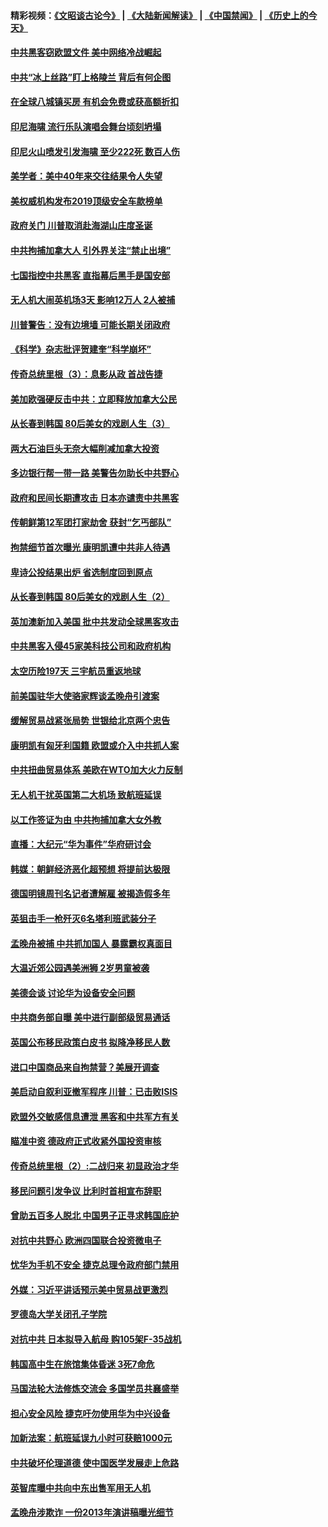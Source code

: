 #### 精彩视频：[《文昭谈古论今》](https://github.com/gfw-breaker/wenzhao/blob/master/README.md?t=12240331) | [《大陆新闻解读》](https://github.com/gfw-breaker/ntdtv-comedy/blob/master/README.md?t=12240331) | [《中国禁闻》](https://github.com/gfw-breaker/ntdtv-news/blob/master/README.md?t=12240331) | [《历史上的今天》](https://github.com/gfw-breaker/today-in-history/blob/master/README.md?t=12240331) 

#### [中共黑客窃欧盟文件 美中网络冷战崛起](../pages/nsc418/n10928801.md?t=12240331) 

#### [中共“冰上丝路”盯上格陵兰 背后有何企图](../pages/nsc418/n10926007.md?t=12240331) 

#### [在全球八城镇买房 有机会免费或获高额折扣](../pages/nsc418/n10927163.md?t=12240331) 

#### [印尼海啸 流行乐队演唱会舞台顷刻坍塌](../pages/nsc418/n10927974.md?t=12240331) 

#### [印尼火山喷发引发海啸 至少222死 数百人伤](../pages/nsc418/n10927495.md?t=12240331) 

#### [美学者：美中40年来交往结果令人失望](../pages/nsc418/n10927569.md?t=12240331) 

#### [美权威机构发布2019顶级安全车款榜单](../pages/nsc418/n10927038.md?t=12240331) 

#### [政府关门 川普取消赴海湖山庄度圣诞](../pages/nsc418/n10927613.md?t=12240331) 

#### [中共拘捕加拿大人 引外界关注“禁止出境”](../pages/nsc418/n10927145.md?t=12240331) 

#### [七国指控中共黑客 直指幕后黑手是国安部](../pages/nsc418/n10927012.md?t=12240331) 

#### [无人机大闹英机场3天 影响12万人 2人被捕](../pages/nsc418/n10926742.md?t=12240331) 

#### [川普警告：没有边境墙 可能长期关闭政府](../pages/nsc418/n10926277.md?t=12240331) 

#### [《科学》杂志批评贺建奎“科学崩坏”](../pages/nsc418/n10925960.md?t=12240331) 

#### [传奇总统里根（3）：息影从政 首战告捷](../pages/nsc418/n10925669.md?t=12240331) 

#### [美加欧强硬反击中共：立即释放加拿大公民](../pages/nsc418/n10925745.md?t=12240331) 

#### [从长春到韩国 80后美女的戏剧人生（3）](../pages/nsc418/n10923009.md?t=12240331) 

#### [两大石油巨头无奈大幅削减加拿大投资](../pages/nsc418/n10925542.md?t=12240331) 

#### [多边银行帮一带一路 美警告勿助长中共野心](../pages/nsc418/n10925309.md?t=12240331) 

#### [政府和民间长期遭攻击 日本亦谴责中共黑客](../pages/nsc418/n10924008.md?t=12240331) 

#### [传朝鲜第12军团打家劫舍 获封“乞丐部队”](../pages/nsc418/n10924553.md?t=12240331) 

#### [拘禁细节首次曝光 康明凯遭中共非人待遇](../pages/nsc418/n10924051.md?t=12240331) 

#### [卑诗公投结果出炉 省选制度回到原点](../pages/nsc418/n10924449.md?t=12240331) 

#### [从长春到韩国 80后美女的戏剧人生（2）](../pages/nsc418/n10916777.md?t=12240331) 

#### [英加澳新加入美国 批中共发动全球黑客攻击](../pages/nsc418/n10923357.md?t=12240331) 

#### [中共黑客入侵45家美科技公司和政府机构](../pages/nsc418/n10923136.md?t=12240331) 

#### [太空历险197天 三宇航员重返地球](../pages/nsc418/n10922909.md?t=12240331) 

#### [前美国驻华大使骆家辉谈孟晚舟引渡案](../pages/nsc418/n10923038.md?t=12240331) 

#### [缓解贸易战紧张局势 世银给北京两个忠告](../pages/nsc418/n10923048.md?t=12240331) 

#### [康明凯有匈牙利国籍 欧盟或介入中共抓人案](../pages/nsc418/n10922924.md?t=12240331) 

#### [中共扭曲贸易体系 美欧在WTO加大火力反制](../pages/nsc418/n10922906.md?t=12240331) 

#### [无人机干扰英国第二大机场 致航班延误](../pages/nsc418/n10922740.md?t=12240331) 

#### [以工作签证为由 中共拘捕加拿大女外教](../pages/nsc418/n10922534.md?t=12240331) 

#### [直播：大纪元“华为事件”华府研讨会](../pages/nsc418/n10921256.md?t=12240331) 

#### [韩媒：朝鲜经济恶化超预想 将提前达极限](../pages/nsc418/n10921675.md?t=12240331) 

#### [德国明镜周刊名记者遭解雇 被揭造假多年](../pages/nsc418/n10922296.md?t=12240331) 

#### [英狙击手一枪歼灭6名塔利班武装分子](../pages/nsc418/n10921949.md?t=12240331) 

#### [孟晚舟被捕 中共抓加国人 暴露霸权真面目](../pages/nsc418/n10921038.md?t=12240331) 

#### [大温近郊公园遇美洲狮 2岁男童被袭](../pages/nsc418/n10921281.md?t=12240331) 

#### [美德会谈 讨论华为设备安全问题](../pages/nsc418/n10921303.md?t=12240331) 

#### [中共商务部自曝 美中进行副部级贸易通话](../pages/nsc418/n10920635.md?t=12240331) 

#### [英国公布移民政策白皮书 拟降净移民人数](../pages/nsc418/n10920597.md?t=12240331) 

#### [进口中国商品来自拘禁营？美展开调查](../pages/nsc418/n10920326.md?t=12240331) 

#### [美启动自叙利亚撤军程序 川普：已击败ISIS](../pages/nsc418/n10920579.md?t=12240331) 

#### [欧盟外交敏感信息遭泄 黑客和中共军方有关](../pages/nsc418/n10920529.md?t=12240331) 

#### [瞄准中资 德政府正式收紧外国投资审核](../pages/nsc418/n10920547.md?t=12240331) 

#### [传奇总统里根（2）:二战归来 初显政治才华](../pages/nsc418/n10919484.md?t=12240331) 

#### [移民问题引发争议 比利时首相宣布辞职](../pages/nsc418/n10919907.md?t=12240331) 

#### [曾助五百多人脱北 中国男子正寻求韩国庇护](../pages/nsc418/n10919978.md?t=12240331) 

#### [对抗中共野心 欧洲四国联合投资微电子](../pages/nsc418/n10918997.md?t=12240331) 

#### [忧华为手机不安全 捷克总理令政府部门禁用](../pages/nsc418/n10918771.md?t=12240331) 

#### [外媒：习近平讲话预示美中贸易战更激烈](../pages/nsc418/n10918487.md?t=12240331) 

#### [罗德岛大学关闭孔子学院](../pages/nsc418/n10918386.md?t=12240331) 

#### [对抗中共 日本拟导入航母 购105架F-35战机](../pages/nsc418/n10917626.md?t=12240331) 

#### [韩国高中生在旅馆集体昏迷 3死7命危](../pages/nsc418/n10917805.md?t=12240331) 

#### [马国法轮大法修炼交流会 多国学员共襄盛举](../pages/nsc418/n10916286.md?t=12240331) 

#### [担心安全风险 捷克吁勿使用华为中兴设备](../pages/nsc418/n10916667.md?t=12240331) 

#### [加新法案：航班延误九小时可获赔1000元](../pages/nsc418/n10917325.md?t=12240331) 

#### [中共破坏伦理道德 使中国医学发展走上危路](../pages/nsc418/n10916806.md?t=12240331) 

#### [英智库曝中共向中东出售军用无人机](../pages/nsc418/n10916426.md?t=12240331) 

#### [孟晚舟涉欺诈 一份2013年演讲稿曝光细节](../pages/nsc418/n10916405.md?t=12240331) 

